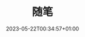 ---
weight: 300
title: "随笔"
description: ""
icon: "folder"
icon: "article"
date: "2023-05-22T00:34:57+01:00"
lastmod: "2023-05-22T00:34:57+01:00"
draft: false
---